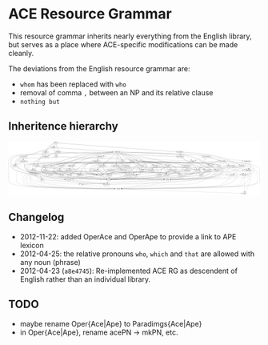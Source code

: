 ACE Resource Grammar
====================

This resource grammar inherits nearly everything from the English library, 
but serves as a place where ACE-specific modifications can be made cleanly.

The deviations from the English resource grammar are:

- `whom` has been replaced with `who`
- removal of comma `,` between an NP and its relative clause
- `nothing but` 

Inheritence hierarchy
---------------------

![ACE RG dependancy graph](https://github.com/Attempto/ACE-in-GF/raw/master/lib/src/ace/dg.png)

Changelog
---------

- 2012-11-22: added OperAce and OperApe to provide a link to APE lexicon
- 2012-04-25: the relative pronouns `who`, `which` and `that` are allowed with any noun (phrase)
- 2012-04-23 (`a8e4745`): Re-implemented ACE RG as descendent of English rather
than an individual library.

TODO
----

  - maybe rename Oper{Ace|Ape} to Paradimgs{Ace|Ape}
  - in Oper{Ace|Ape}, rename acePN -> mkPN, etc.
